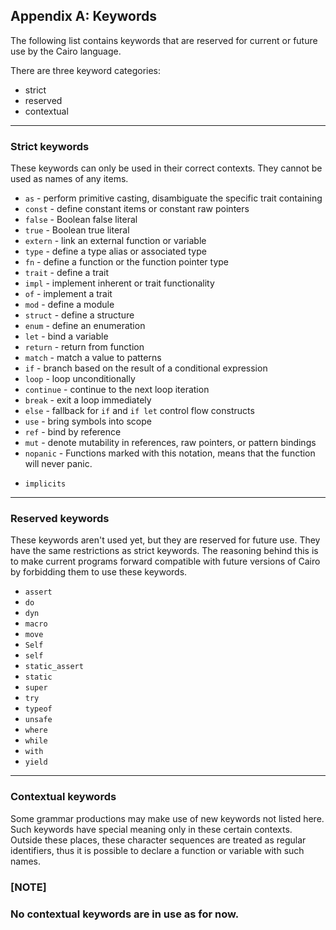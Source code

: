 ## Appendix A: Keywords

The following list contains keywords that are reserved for current or future
use by the Cairo language.

There are three keyword categories:

- strict
- reserved
- contextual

---

### Strict keywords

These keywords can only be used in their correct contexts.
They cannot be used as names of any items.

- `as` - perform primitive casting, disambiguate the specific trait containing
- `const` - define constant items or constant raw pointers
- `false` - Boolean false literal
- `true` - Boolean true literal
- `extern` - link an external function or variable
- `type` - define a type alias or associated type
- `fn` - define a function or the function pointer type
- `trait` - define a trait
- `impl` - implement inherent or trait functionality
- `of` - implement a trait
- `mod` - define a module
- `struct` - define a structure
- `enum` - define an enumeration
- `let` - bind a variable
- `return` - return from function
- `match` - match a value to patterns
- `if` - branch based on the result of a conditional expression
- `loop` - loop unconditionally
- `continue` - continue to the next loop iteration
- `break` - exit a loop immediately
- `else` - fallback for `if` and `if let` control flow constructs
- `use` - bring symbols into scope
- `ref` - bind by reference
- `mut` - denote mutability in references, raw pointers, or pattern bindings
- `nopanic` - Functions marked with this notation, means that the function will never panic.
<!-- need help for impliccit -->
- `implicits`

---

### Reserved keywords

These keywords aren't used yet, but they are reserved for future use.
They have the same restrictions as strict keywords.
The reasoning behind this is to make current programs forward compatible with future versions of
Cairo by forbidding them to use these keywords.

- `assert`
- `do`
- `dyn`
- `macro`
- `move`
- `Self`
- `self`
- `static_assert`
- `static`
- `super`
- `try`
- `typeof`
- `unsafe`
- `where`
- `while`
- `with`
- `yield`

---

### Contextual keywords

Some grammar productions may make use of new keywords not listed here. Such keywords have special meaning only in these certain contexts. Outside these places, these character sequences are treated as regular identifiers, thus it is possible to declare a function or variable with such names.

### [NOTE]

### No contextual keywords are in use as for now.

